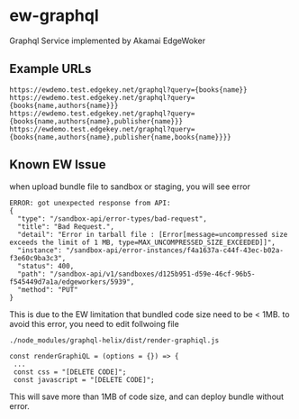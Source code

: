 # ew-graphql
Graphql Service implemented by Akamai EdgeWoker

## Example URLs
```
https://ewdemo.test.edgekey.net/graphql?query={books{name}}
https://ewdemo.test.edgekey.net/graphql?query={books{name,authors{name}}}
https://ewdemo.test.edgekey.net/graphql?query={books{name,authors{name},publisher{name}}}
https://ewdemo.test.edgekey.net/graphql?query={books{name,authors{name},publisher{name,books{name}}}}
```

## Known EW Issue
when upload bundle file to sandbox or staging, you will see error 
```
ERROR: got unexpected response from API:
{
  "type": "/sandbox-api/error-types/bad-request",
  "title": "Bad Request.",
  "detail": "Error in tarball file : [Error[message=uncompressed size exceeds the limit of 1 MB, type=MAX_UNCOMPRESSED_SIZE_EXCEEDED]]",
  "instance": "/sandbox-api/error-instances/f4a1637a-c44f-43ec-b02a-f3e60c9ba3c3",
  "status": 400,
  "path": "/sandbox-api/v1/sandboxes/d125b951-d59e-46cf-96b5-f545449d7a1a/edgeworkers/5939",
  "method": "PUT"
}
```
This is due to the EW limitation that bundled code size need to be < 1MB.
to avoid this error, you need to edit follwoing file

```
./node_modules/graphql-helix/dist/render-graphiql.js

const renderGraphiQL = (options = {}) => {
 ...
 const css = "[DELETE CODE]";
 const javascript = "[DELETE CODE]";
```

This will save more than 1MB of code size, and can deploy bundle without error.
